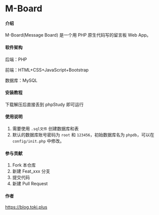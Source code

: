 # M-Board

#### 介绍
M-Board(Message Board) 是一个用 PHP 原生代码写的留言板 Web App。

#### 软件架构
后端：PHP

前端：HTML+CSS+JavaScript+Bootstrap

数据库：MySQL


#### 安装教程

下载解压后直接丢到 phpStudy 即可运行

#### 使用说明

1. 需要使用 `.sql文件` 创建数据库和表
2. 默认的数据库账号密码为 `root` 和 `123456`，初始数据库名为 `phpdb`，可以在 `config/init.php` 中修改。

#### 参与贡献

1.  Fork 本仓库
2.  新建 Feat_xxx 分支
3.  提交代码
4.  新建 Pull Request

#### 作者

https://blog.toki.plus
